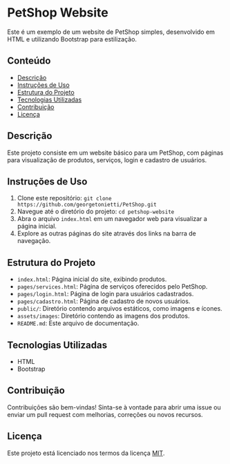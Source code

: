 # PetShop Website

Este é um exemplo de um website de PetShop simples, desenvolvido em HTML e utilizando Bootstrap para estilização.

## Conteúdo

- [Descrição](#descrição)
- [Instruções de Uso](#instruções-de-uso)
- [Estrutura do Projeto](#estrutura-do-projeto)
- [Tecnologias Utilizadas](#tecnologias-utilizadas)
- [Contribuição](#contribuição)
- [Licença](#licença)

## Descrição

Este projeto consiste em um website básico para um PetShop, com páginas para visualização de produtos, serviços, login e cadastro de usuários.

## Instruções de Uso

1. Clone este repositório: `git clone https://github.com/georgetonietti/PetShop.git`
2. Navegue até o diretório do projeto: `cd petshop-website`
3. Abra o arquivo `index.html` em um navegador web para visualizar a página inicial.
4. Explore as outras páginas do site através dos links na barra de navegação.

## Estrutura do Projeto

- `index.html`: Página inicial do site, exibindo produtos.
- `pages/services.html`: Página de serviços oferecidos pelo PetShop.
- `pages/login.html`: Página de login para usuários cadastrados.
- `pages/cadastro.html`: Página de cadastro de novos usuários.
- `public/`: Diretório contendo arquivos estáticos, como imagens e ícones.
- `assets/images`: Diretório contendo as imagens dos produtos.
- `README.md`: Este arquivo de documentação.

## Tecnologias Utilizadas

- HTML
- Bootstrap

## Contribuição

Contribuições são bem-vindas! Sinta-se à vontade para abrir uma issue ou enviar um pull request com melhorias, correções ou novos recursos.

## Licença

Este projeto está licenciado nos termos da licença [MIT](https://opensource.org/licenses/MIT).
